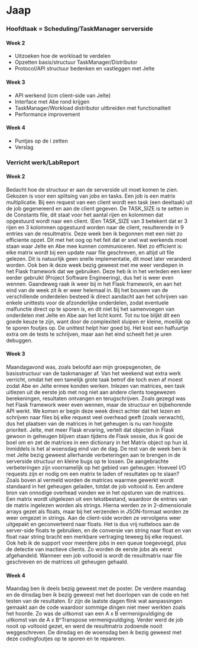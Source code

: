 Jaap
====

### Hoofdtaak = Scheduling/TaskManager serverside

#### Week 2
* Uitzoeken hoe de workload te verdelen
* Opzetten basis/structuur TaskManager/Distributor
* Protocol/API structuur bedenken en vastleggen met Jelte

#### Week 3
* API werkend (icm client-side van Jelte)
* Interface met Abe rond krijgen
* TaskManager/Workload distributor uitbreiden met functionaliteit
* Performance improvement

#### Week 4
* Puntjes op de i zetten
* Verslag

### Verricht werk/LabReport

#### Week 2
Bedacht hoe de structuur er aan de serverside uit moet komen te zien. Gekozen is
voor een splitsing van jobs en tasks. Een job is een matrix multiplicatie. Bij
een request van een client wordt een task (een deeltaak) uit de job gegenereerd
en aan de client gegeven. De TASK_SIZE is te setten in de Constants file, dit
staat voor het aantal rijen en kolommen dat opgestuurd wordt naar een client.
(Een TASK_SIZE van 3 betekent dat er 3 rijen en 3 kolommen opgestuurd worden
naar de client, resulterende in 9 entries van de resultmatrix. Deze
week ben ik begonnen met een niet zo efficiente opzet. Dit met het oog op het
feit dat er
snel wat werkends moet staan waar Jelte en Abe mee kunnen communiceren. Niet zo
efficient is: elke matrix wordt bij een update naar file geschreven, en altijd
uit file gelezen. Dit is natuurlijk geen snelle implementatie, dit moet later
veranderd worden.
Ook ben ik deze week bezig geweest met me weer verdiepen in het Flask framework
dat we gebruiken. Deze heb ik in het verleden een keer eerder gebruikt (Project
Software Engineering), dus het is weer even wennen. Gaandeweg raak ik weer bij
in het Flask framework, en aan het eind van de week zit ik er weer helemaal in.
Bij het bouwen van de verschillende onderdelen besteed ik direct aandacht aan
het schrijven van enkele unittests voor de afzonderlijke onderdelen, zodat
eventuele malfunctie direct op te sporen is, en dit niet bij het samenvoegen van
onderdelen met Jelte en Abe aan het licht komt. Tot nu toe blijkt dit een goede
keuze te zijn, want door de complexiteit sluipen er kleine, moeilijk op te
sporen foutjes op. De unittest helpt hier goed bij. Het kost een halfuurtje
extra om de tests te schrijven, maar aan het eind scheelt het je uren debuggen.

#### Week 3
Maandagavond was, zoals beloofd aan mijn groepsgenoten, de basisstructuur van de
taskmanager af. Van het weekend wat extra werk verricht, omdat het een tamelijk
grote taak betrof die toch even af moest zodat Abe en Jelte ermee konden werken.
Inlezen van matrices, een task uitlezen uit de eerste job met
nog niet aan andere clients toegewezen berekeningen, resultaten ontvangen en
terugschrijven. Zoals gezegd was het Flask framework weer even wennen, maar de
structuur en bijbehorende API werkt. We komen er begin deze week direct achter
dat het lezen en schrijven naar files bij elke request veel overhead geeft
(zoals verwacht), dus het plaatsen van de matrices in het geheugen is nu van
hoogste prioriteit. Jelte, met meer Flask ervaring, vertelt dat objecten in
Flask gewoon in geheugen blijven staan tijdens de Flask sessie, dus ik gooi de
boel om en zet de matrices in een dictionary in het Matrix object op hun id.
Inmiddels is het al woensdag eind van de dag. De rest van de week ben ik met
Jelte bezig geweest allerhande verbeteringen aan te brengen in de serverside
structuur en kleine bugs op te lossen. De aangebrachte verbeteringen zijn
voornamelijk op het gebied van geheugen: Hoeveel I/O requests zijn er nodig om
een matrix te laden of resultaten op te slaan? Zoals boven al vermeld worden de
matrices waarmee gewerkt wordt standaard in het geheugen geladen, totdat de job
voltooid is. Een andere bron van onnodige overhead vonden we in het opsturen van
de matrices. Een matrix wordt uitgelezen uit een tekstbestand, waardoor de
entries van de matrix ingelezen worden als strings. Hierna werden ze in
2-dimensionale arrays gezet als floats, maar bij het verzenden in JSON-formaat
worden ze weer omgezet in strings. Aan de client-side worden ze vervolgens weer
uitgepakt en geconverteerd naar floats. Het is dus vrij nutteloos aan de
server-side floats te gebruiken, en de conversie van string naar float en van
float naar string bracht een merkbare vertraging teweeg bij elke request.
Ook heb ik de support voor meerdere jobs
in een queue toegevoegd, plus de detectie van inactieve clients. Zo worden de
eerste jobs als eerst afgehandeld. Wanneer een job voltooid is wordt de
resultmatrix naar file geschreven en de matrices uit geheugen gehaald.

#### Week 4
Maandag ben ik deels bezig geweest met de poster. De verdere maandag en de
dinsdag ben ik bezig geweest met het doorlopen van de code en het testen van de
resultaten. Er zijn de laatste dagen flink wat aanpassingen gemaakt aan de code
waardoor sommige dingen niet meer werkten zoals het hoorde. Zo was de uitkomst
van een A x B vermenigvuldiging de uitkomst van de A x B^Transpose
vermenigvuldiging. Verder werd de job nooit op voltooid gezet, en werd de
resultmatrix zodoende nooit weggeschreven. De dinsdag en de woensdag ben ik
bezig geweest met deze codingfoutjes op te sporen en te repareren.
